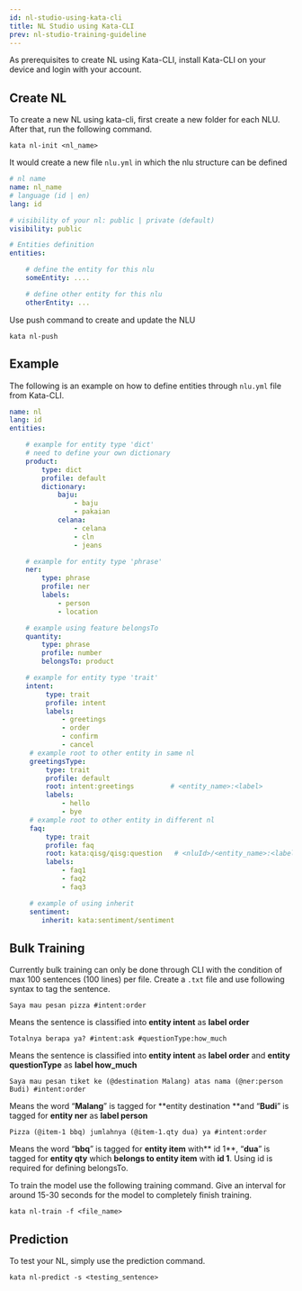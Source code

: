 ```yaml
---
id: nl-studio-using-kata-cli
title: NL Studio using Kata-CLI
prev: nl-studio-training-guideline
---
```


As prerequisites to create NL using Kata-CLI, install Kata-CLI on your device and login with your account.

## Create NL

To create a new NL using kata-cli, first create a new folder for each NLU. After that, run the following command.
```
kata nl-init <nl_name>
```

It would create a new file `nlu.yml` in which the nlu structure can be defined

```yaml
# nl name
name: nl_name
# language (id | en)
lang: id

# visibility of your nl: public | private (default)
visibility: public

# Entities definition
entities:

    # define the entity for this nlu
    someEntity: ....

    # define other entity for this nlu
    otherEntity: ...
```

Use push command to create and update the NLU
```
kata nl-push
```

## Example

The following is an example on how to define entities through `nlu.yml` file from Kata-CLI.

```yaml
name: nl
lang: id
entities:

    # example for entity type 'dict'
    # need to define your own dictionary
    product:
        type: dict
        profile: default
        dictionary:
            baju:
                - baju
                - pakaian
            celana:
                - celana
                - cln
                - jeans

    # example for entity type 'phrase'
    ner:
        type: phrase
        profile: ner
        labels:
            - person
            - location

    # example using feature belongsTo
    quantity:
        type: phrase
        profile: number
        belongsTo: product

    # example for entity type 'trait'
    intent:
         type: trait
         profile: intent
         labels:
             - greetings
             - order
             - confirm
             - cancel
     # example root to other entity in same nl
     greetingsType:
         type: trait
         profile: default
         root: intent:greetings         # <entity_name>:<label>
         labels:
             - hello
             - bye
     # example root to other entity in different nl
     faq:
         type: trait
         profile: faq
         root: kata:qisg/qisg:question   # <nluId>/<entity_name>:<label>
         labels:
             - faq1
             - faq2
             - faq3

     # example of using inherit
     sentiment:
        inherit: kata:sentiment/sentiment
```

## Bulk Training

Currently bulk training can only be done through CLI with the condition of max 100 sentences (100 lines) per file. Create a `.txt` file and use following syntax to tag the sentence.

```
Saya mau pesan pizza #intent:order
```
Means the sentence is classified into **entity intent** as **label order**

```
Totalnya berapa ya? #intent:ask #questionType:how_much
```
Means the sentence is classified into **entity intent** as **label order** and **entity questionType** as **label how_much**

```
Saya mau pesan tiket ke (@destination Malang) atas nama (@ner:person Budi) #intent:order
```
Means the word “**Malang**” is tagged for **entity destination **and “**Budi**” is tagged for **entity ner** as **label person**

```
Pizza (@item-1 bbq) jumlahnya (@item-1.qty dua) ya #intent:order
```
Means the word “**bbq**” is tagged for **entity item** with** id 1**, “**dua**” is tagged for **entity qty** which **belongs to entity item** with **id 1**. Using id is required for defining belongsTo.


To train the model use the following training command. Give an interval for around 15-30 seconds for the model to completely finish training.

```
kata nl-train -f <file_name>
```

## Prediction

To test your NL, simply use the prediction command.
```
kata nl-predict -s <testing_sentence>
```

